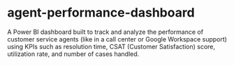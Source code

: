 # agent-performance-dashboard
A Power BI dashboard built to track and analyze the performance of customer service agents (like in a call center or Google Workspace support) using KPIs such as resolution time, CSAT (Customer Satisfaction) score, utilization rate, and number of cases handled.
